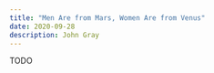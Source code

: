 ```yaml
---
title: "Men Are from Mars, Women Are from Venus"
date: 2020-09-28
description: John Gray
---
```


TODO
